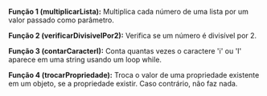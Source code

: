 **Função 1 (multiplicarLista):** Multiplica cada número de uma lista por um valor passado como parâmetro.

**Função 2 (verificarDivisivelPor2):** Verifica se um número é divisível por 2.

**Função 3 (contarCaracterI):** Conta quantas vezes o caractere 'i' ou 'I' aparece em uma string usando um loop while.

**Função 4 (trocarPropriedade):** Troca o valor de uma propriedade existente em um objeto, se a propriedade existir. Caso contrário, não faz nada.
